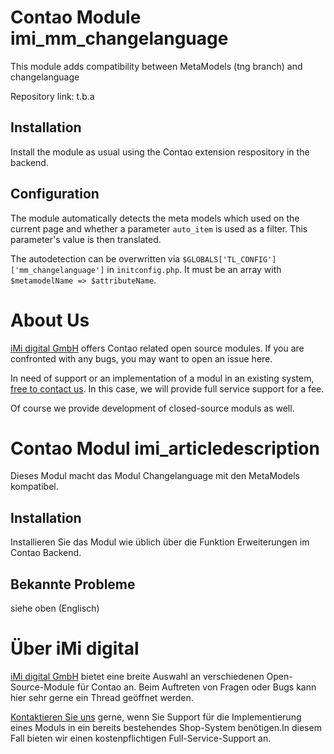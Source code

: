 Contao Module imi_mm_changelanguage
====================================

This module adds compatibility between MetaModels (tng branch) and changelanguage

Repository link: t.b.a

Installation
------------

Install the module as usual using the Contao extension respository in the backend.

Configuration
-------------

The module automatically detects the meta models which used on the current page
and whether a parameter `auto_item` is used as a filter. This parameter's
value is then translated.

The autodetection can be overwritten via `$GLOBALS['TL_CONFIG']['mm_changelanguage']` in `initconfig.php`. It must be an array with `$metamodelName => $attributeName`.

About Us
=================

[iMi digital GmbH](http://www.imi.de/) offers Contao related open source modules. If you are confronted with any bugs, you may want to open an issue here.

In need of support or an implementation of a modul in an existing system, [free to contact us](mailto:digital@iMi.de). In this case, we will provide full service support for a fee.

Of course we provide development of closed-source moduls as well.


Contao Modul imi_articledescription
====================================

Dieses Modul macht das Modul Changelanguage mit den MetaModels kompatibel.

Installation
------------

Installieren Sie das Modul wie üblich über die Funktion Erweiterungen im Contao Backend.

Bekannte Probleme
-----------------

siehe oben (Englisch)

Über iMi digital
================

[iMi digital GmbH](http://www.imi.de/) bietet eine breite Auswahl an verschiedenen Open-Source-Module für Contao an. Beim Auftreten von Fragen oder Bugs kann hier sehr gerne ein Thread geöffnet werden.

[Kontaktieren Sie uns](mailto:digital@iMi.de) gerne, wenn Sie Support für die Implementierung eines Moduls in ein bereits bestehendes Shop-System benötigen.In diesem Fall bieten wir einen kostenpflichtigen Full-Service-Support an.
